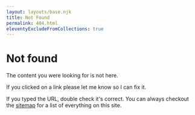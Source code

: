 ```yaml
---
layout: layouts/base.njk
title: Not Found
permalink: 404.html
eleventyExcludeFromCollections: true
---
```


# Not found

The content you were looking for is not here. 

If you clicked on a link please let me know so I can fix it.

If you typed the URL, double check it's correct. You can always checkout the [sitemap](/sitemap) for a list of everything on this site.
